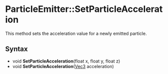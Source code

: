 # ParticleEmitter::SetParticleAcceleration

This method sets the acceleration value for a newly emitted particle.

## Syntax

- void **SetParticleAcceleration**(float x, float y, float z)
- void **SetParticleAcceleration**([Vec3](Vec3.md) acceleration)
